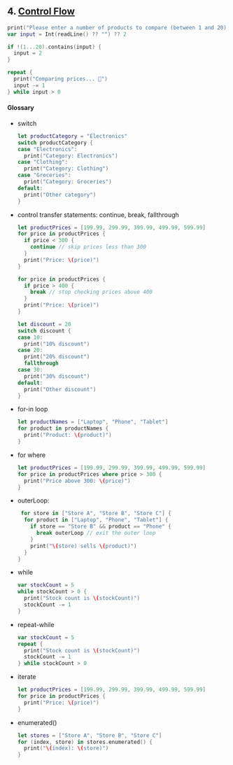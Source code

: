## 4. [Control Flow](https://docs.swift.org/swift-book/LanguageGuide/ControlFlow.html)

  ```swift
  print("Please enter a number of products to compare (between 1 and 20):")
  var input = Int(readLine() ?? "") ?? 2

  if !(1...20).contains(input) {
    input = 2 
  }

  repeat {
    print("Comparing prices... 🛒")
    input -= 1
  } while input > 0
  ```

  #### Glossary

  * switch
    ```swift
    let productCategory = "Electronics"
    switch productCategory {
    case "Electronics":
      print("Category: Electronics")
    case "Clothing":
      print("Category: Clothing")
    case "Groceries":
      print("Category: Groceries")
    default:
      print("Other category")
    }
    ```

  * control transfer statements: continue, break, fallthrough
    ```swift
    let productPrices = [199.99, 299.99, 399.99, 499.99, 599.99]
    for price in productPrices {
      if price < 300 {
        continue // skip prices less than 300
      }
      print("Price: \(price)")
    }

    for price in productPrices {
      if price > 400 {
        break // stop checking prices above 400
      }
      print("Price: \(price)")
    }

    let discount = 20
    switch discount {
    case 10:
      print("10% discount")
    case 20:
      print("20% discount")
      fallthrough
    case 30:
      print("30% discount")
    default:
      print("Other discount")
    }
    ```


  * for-in loop
    ```swift
    let productNames = ["Laptop", "Phone", "Tablet"]
    for product in productNames {
      print("Product: \(product)")
    }
    ```

  * for where
    ```swift
    let productPrices = [199.99, 299.99, 399.99, 499.99, 599.99]
    for price in productPrices where price > 300 {
      print("Price above 300: \(price)")
    }
    ```

  * outerLoop:
    ```swift
     for store in ["Store A", "Store B", "Store C"] {
      for product in ["Laptop", "Phone", "Tablet"] {
        if store == "Store B" && product == "Phone" {
          break outerLoop // exit the outer loop
        }
        print("\(store) sells \(product)")
      }
    }
    ```

  * while
    ```swift
    var stockCount = 5
    while stockCount > 0 {
      print("Stock count is \(stockCount)")
      stockCount -= 1
    }
    ```

  * repeat-while
    ```swift
    var stockCount = 5
    repeat {
      print("Stock count is \(stockCount)")
      stockCount -= 1
    } while stockCount > 0
    ```

  * iterate
    ```swift
    let productPrices = [199.99, 299.99, 399.99, 499.99, 599.99]
    for price in productPrices {
      print("Price: \(price)")
    }
    ```

  * enumerated()
    ```swift
    let stores = ["Store A", "Store B", "Store C"]
    for (index, store) in stores.enumerated() {
      print("\(index): \(store)")
    }
    ```
